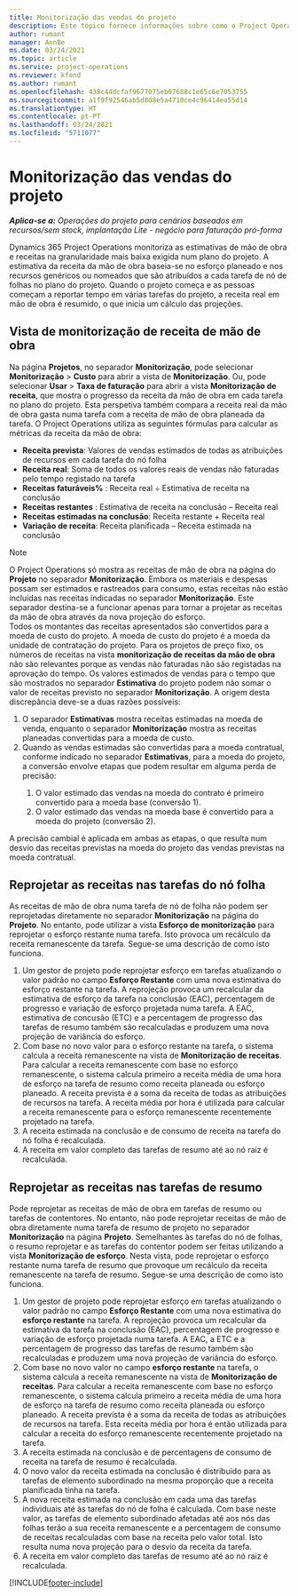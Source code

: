 ```yaml
---
title: Monitorização das vendas do projeto
description: Este tópico fornece informações sobre como o Project Operations acompanha o progresso contra as receitas da mão de obra num projeto.
author: rumant
manager: AnnBe
ms.date: 03/24/2021
ms.topic: article
ms.service: project-operations
ms.reviewer: kfend
ms.author: rumant
ms.openlocfilehash: 438c44dcfaf9677075eb07688c1e65c6e7053755
ms.sourcegitcommit: a1f9f92546ab5d8d8e5a4710ce4c96414ea55d14
ms.translationtype: HT
ms.contentlocale: pt-PT
ms.lasthandoff: 03/24/2021
ms.locfileid: "5711077"
---
```

# <a name="project-sales-tracking"></a>Monitorização das vendas do projeto

_**Aplica-se a:** Operações do projeto para cenários baseados em recursos/sem stock, implantação Lite - negócio para faturação pró-forma_

Dynamics 365 Project Operations monitoriza as estimativas de mão de obra e receitas na granularidade mais baixa exigida num plano do projeto. A estimativa da receita da mão de obra baseia-se no esforço planeado e nos recursos genéricos ou nomeados que são atribuídos a cada tarefa de nó de folhas no plano do projeto. Quando o projeto começa e as pessoas começam a reportar tempo em várias tarefas do projeto, a receita real em mão de obra é resumido, o que inicia um cálculo das projeções.

## <a name="labor-revenue-tracking-view"></a>Vista de monitorização de receita de mão de obra

Na página **Projetos**, no separador **Monitorização**, pode selecionar **Monitorização** > **Custo** para abrir a vista de **Monitorização**. Ou, pode selecionar **Usar** > **Taxa de faturação** para abrir a vista **Monitorização de receita**, que mostra o progresso da receita da mão de obra em cada tarefa no plano do projeto. Esta perspetiva também compara a receita real da mão de obra gasta numa tarefa com a receita de mão de obra planeada da tarefa. O Project Operations utiliza as seguintes fórmulas para calcular as métricas da receita da mão de obra:

- **Receita prevista**: Valores de vendas estimados de todas as atribuições de recursos em cada tarefa do nó folha
- **Receita real**: Soma de todos os valores reais de vendas não faturadas pelo tempo registado na tarefa
- **Receitas faturáveis%** : Receita real ÷ Estimativa de receita na conclusão
- **Receitas restantes** : Estimativa de receita na conclusão – Receita real
- **Receitas estimadas na conclusão**: Receita restante + Receita real
- **Variação de receita**: Receita planificada – Receita estimada na conclusão


> [!NOTE]
> O Project Operations só mostra as receitas de mão de obra na página do **Projeto** no separador **Monitorização**. Embora os materiais e despesas possam ser estimados e rastreados para consumo, estas receitas não estão incluídas nas receitas indicadas no separador **Monitorização**. Este separador destina-se a funcionar apenas para tornar a projetar as receitas da mão de obra através da nova projeção do esforço.  
> Todos os montantes das receitas apresentados são convertidos para a moeda de custo do projeto. A moeda de custo do projeto é a moeda da unidade de contratação do projeto. Para os projetos de preço fixo, os números de receitas na vista **monitorização de receitas da mão de obra** não são relevantes porque as vendas não faturadas não são registadas na aprovação do tempo.
> Os valores estimados de vendas para o tempo que são mostrados no separador **Estimativa** do projeto podem não somar o valor de receitas previsto no separador **Monitorização**. A origem desta discrepância deve-se a duas razões possíveis:
><ol>
   ><li> O separador <b>Estimativas</b> mostra receitas estimadas na moeda de venda, enquanto o separador <b>Monitorização</b> mostra as receitas planeadas convertidas para a moeda de custo. </li>
   ><li> Quando as vendas estimadas são convertidas para a moeda contratual, conforme indicado no separador <b>Estimativas</b>, para a moeda do projeto, a conversão envolve etapas que podem resultar em alguma perda de precisão: </li>
><ol>
><li> O valor estimado das vendas na moeda do contrato é primeiro convertido para a moeda base (conversão 1).</li>
><li> O valor estimado das vendas na moeda base é convertido para a moeda do projeto (conversão 2). </li>
></ol>
></ol>
> A precisão cambial é aplicada em ambas as etapas, o que resulta num desvio das receitas previstas na moeda do projeto das vendas previstas na moeda contratual.
   

## <a name="reprojecting-revenues-on-leaf-node-tasks"></a>Reprojetar as receitas nas tarefas do nó folha

As receitas de mão de obra numa tarefa de nó de folha não podem ser reprojetadas diretamente no separador **Monitorização** na página do **Projeto**. No entanto, pode utilizar a vista **Esforço de monitorização** para reprojetar o esforço restante numa tarefa. Isto provoca um recálculo da receita remanescente da tarefa. Segue-se uma descrição de como isto funciona.

1. Um gestor de projeto pode reprojetar esforço em tarefas atualizando o valor padrão no campo **Esforço Restante** com uma nova estimativa do esforço restante na tarefa. A reprojeção provoca um recalcular da estimativa de esforço da tarefa na conclusão (EAC), percentagem de progresso e variação de esforço projetada numa tarefa. A EAC, estimativa de concusão (ETC) e a percentagem de progresso das tarefas de resumo também são recalculadas e produzem uma nova projeção de variância do esforço.
2. Com base no novo valor para o esforço restante na tarefa, o sistema calcula a receita remanescente na vista de **Monitorização de receitas**. Para calcular a receita remanescente com base no esforço remanescente, o sistema calcula primeiro a receita média de uma hora de esforço na tarefa de resumo como receita planeada ou esforço planeado. A receita prevista é a soma da receita de todas as atribuições de recursos na tarefa. A receita média por hora é utilizada para calcular a receita remanescente para o esforço remanescente recentemente projetado na tarefa.
3. A receita estimada na conclusão e de consumo de receita na tarefa do nó folha é recalculada.
4. A receita em valor completo das tarefas de resumo até ao nó raiz é recalculada.

## <a name="reprojecting-revenues-on-summary-tasks"></a>Reprojetar as receitas nas tarefas de resumo

Pode reprojetar as receitas de mão de obra em tarefas de resumo ou tarefas de contentores. No entanto, não pode reprojetar receitas de mão de obra diretamente numa tarefa de resumo de projeto no separador **Monitorização** na página **Projeto**. Semelhantes às tarefas do nó de folhas, o resumo reprojetar e as tarefas do contentor podem ser feitas utilizando a vista **Monitorização de esforço**. Nesta vista, pode reprojetar o esforço restante numa tarefa de resumo que provoque um recálculo da receita remanescente na tarefa de resumo. Segue-se uma descrição de como isto funciona.

1. Um gestor de projeto pode reprojetar esforço em tarefas atualizando o valor padrão no campo **Esforço Restante** com uma nova estimativa do **esforço restante** na tarefa. A reprojeção provoca um recalcular da estimativa da tarefa na conclusão (EAC), percentagem de progresso e variação de esforço projetada numa tarefa. A EAC, a ETC e a percentagem de progresso das tarefas de resumo também são recalculadas e produzem uma nova projeção de variância do esforço.
2. Com base no novo valor no campo **esforço restante** na tarefa, o sistema calcula a receita remanescente na vista de **Monitorização de receitas**. Para calcular a receita remanescente com base no esforço remanescente, o sistema calcula primeiro a receita média de uma hora de esforço na tarefa de resumo como receita planeada ou esforço planeado. A receita prevista é a soma da receita de todas as atribuições de recursos na tarefa. Esta receita média por hora é então utilizada para calcular a receita do esforço remanescente recentemente projetado na tarefa.
3. A receita estimada na conclusão e de percentagens de consumo de receita na tarefa de resumo é recalculada.
4. O novo valor da receita estimada na conclusão é distribuído para as tarefas de elemento subordinado na mesma proporção que a receita planificada tinha na tarefa.
5. A nova receita estimada na conclusão em cada uma das tarefas individuais até às tarefas do nó de folha é calculada. Com base neste valor, as tarefas de elemento subordinado afetadas até aos nós das folhas terão a sua receita remanescente e a percentagem de consumo de receitas recalculadas com base na receita pelo valor total. Isto resulta numa nova projeção para o desvio da receita da tarefa. 
6. A receita em valor completo das tarefas de resumo até ao nó raiz é recalculada.


[!INCLUDE[footer-include](../includes/footer-banner.md)]

